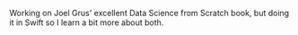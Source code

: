Working on Joel Grus' excellent Data Science from Scratch book, but doing it in Swift so I learn a bit more about both.
